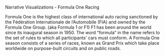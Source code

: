 Narrative Visualizations - Formula One Racing

Formula One is the highest class of international auto racing sanctioned by the Fédération Internationale de l’Automobile (FIA) and owned by the Formula One Group. (aka Formula 1 or F1)
F1 has been around the world since its inaugural season in 1950. The word “formula” in the name refers to the set of rules to which all participants’ cars must conform. A Formula One season consists of a series of races, known as Grand Prix which take place worldwide on purpose-built circuits and on public roads.

